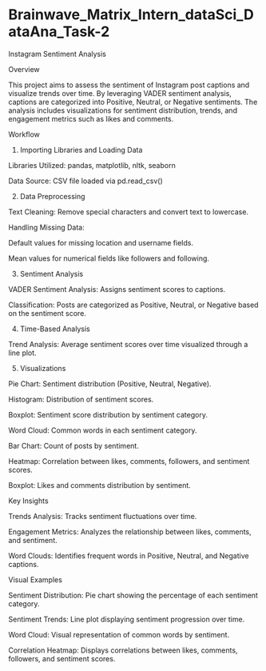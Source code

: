 # Brainwave_Matrix_Intern_dataSci_DataAna_Task-2
Instagram Sentiment Analysis

Overview

This project aims to assess the sentiment of Instagram post captions and visualize trends over time. By leveraging VADER sentiment analysis, captions are categorized into Positive, Neutral, or Negative sentiments. The analysis includes visualizations for sentiment distribution, trends, and engagement metrics such as likes and comments.

Workflow

1. Importing Libraries and Loading Data

Libraries Utilized: pandas, matplotlib, nltk, seaborn

Data Source: CSV file loaded via pd.read_csv()

2. Data Preprocessing

Text Cleaning: Remove special characters and convert text to lowercase.

Handling Missing Data:

Default values for missing location and username fields.

Mean values for numerical fields like followers and following.

3. Sentiment Analysis

VADER Sentiment Analysis: Assigns sentiment scores to captions.

Classification: Posts are categorized as Positive, Neutral, or Negative based on the sentiment score.

4. Time-Based Analysis

Trend Analysis: Average sentiment scores over time visualized through a line plot.

5. Visualizations

Pie Chart: Sentiment distribution (Positive, Neutral, Negative).

Histogram: Distribution of sentiment scores.

Boxplot: Sentiment score distribution by sentiment category.

Word Cloud: Common words in each sentiment category.

Bar Chart: Count of posts by sentiment.

Heatmap: Correlation between likes, comments, followers, and sentiment scores.

Boxplot: Likes and comments distribution by sentiment.

Key Insights

Trends Analysis: Tracks sentiment fluctuations over time.

Engagement Metrics: Analyzes the relationship between likes, comments, and sentiment.

Word Clouds: Identifies frequent words in Positive, Neutral, and Negative captions.

Visual Examples

Sentiment Distribution: Pie chart showing the percentage of each sentiment category.

Sentiment Trends: Line plot displaying sentiment progression over time.

Word Cloud: Visual representation of common words by sentiment.

Correlation Heatmap: Displays correlations between likes, comments, followers, and sentiment scores.
